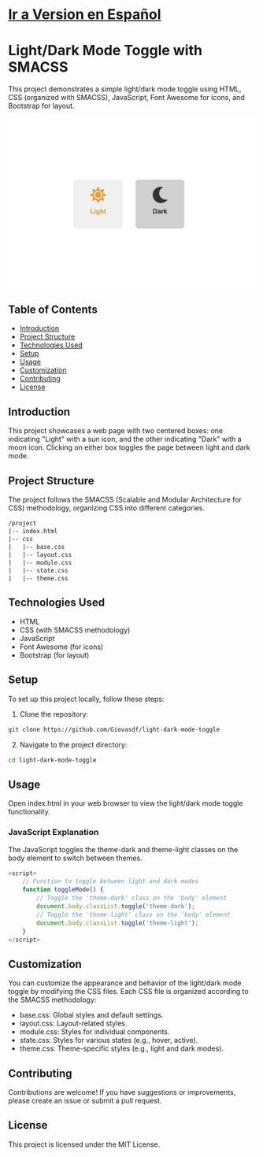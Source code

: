 # [Ir a Version en Español](readme_es.md)

# Light/Dark Mode Toggle with SMACSS
This project demonstrates a simple light/dark mode toggle using HTML, CSS (organized with SMACSS), JavaScript, Font Awesome for icons, and Bootstrap for layout.


![Screenshot Toggle](ImagenRepo.png)


## Table of Contents
- [Introduction](#introduction)
- [Project Structure](#project-structure)
- [Technologies Used](#technologies-used)
- [Setup](#setup)
- [Usage](#usage)
- [Customization](#customization)
- [Contributing](#contributing)
- [License](#license)

## Introduction
This project showcases a web page with two centered boxes: one indicating "Light" with a sun icon, and the other indicating "Dark" with a moon icon. Clicking on either box toggles the page between light and dark mode.

## Project Structure
The project follows the SMACSS (Scalable and Modular Architecture for CSS) methodology, organizing CSS into different categories.

```
/project
|-- index.html
|-- css
|   |-- base.css
|   |-- layout.css
|   |-- module.css
|   |-- state.css
|   |-- theme.css
```
## Technologies Used
- HTML
- CSS (with SMACSS methodology)
- JavaScript
- Font Awesome (for icons)
- Bootstrap (for layout)

## Setup
To set up this project locally, follow these steps:

1. Clone the repository:
```sh
git clone https://github.com/Giovasdf/light-dark-mode-toggle
```
2. Navigate to the project directory:
```sh
cd light-dark-mode-toggle
```
## Usage
Open index.html in your web browser to view the light/dark mode toggle functionality.

### JavaScript Explanation
The JavaScript toggles the theme-dark and theme-light classes on the body element to switch between themes.

``` javascript
<script>
    // Function to toggle between light and dark modes
    function toggleMode() {
        // Toggle the 'theme-dark' class on the 'body' element
        document.body.classList.toggle('theme-dark');
        // Toggle the 'theme-light' class on the 'body' element
        document.body.classList.toggle('theme-light');
    }
</script>
```
## Customization
You can customize the appearance and behavior of the light/dark mode toggle by modifying the CSS files. Each CSS file is organized according to the SMACSS methodology:

- base.css: Global styles and default settings.
- layout.css: Layout-related styles.
- module.css: Styles for individual components.
- state.css: Styles for various states (e.g., hover, active).
- theme.css: Theme-specific styles (e.g., light and dark modes).

## Contributing
Contributions are welcome! If you have suggestions or improvements, please create an issue or submit a pull request.

## License
This project is licensed under the MIT License. 